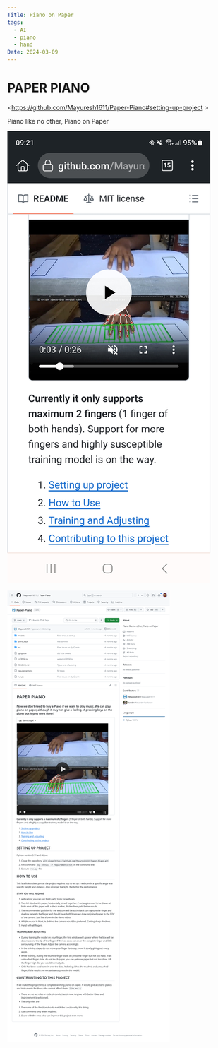 ```yaml
---
Title: Piano on Paper
tags:
  - AI
  - piano
  - hand
Date: 2024-03-09
---
```

# PAPER PIANO

<https://github.com/Mayuresh1611/Paper-Piano#setting-up-project >

Piano like no other, Piano on Paper

![](../_asset/2024-03-09_PianoPaper_image_1.jpg)

![](../_asset/2024-03-09_PianoPaper_image_2.png)
